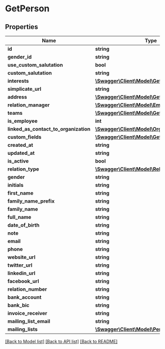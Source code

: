 # GetPerson

## Properties
Name | Type | Description | Notes
------------ | ------------- | ------------- | -------------
**id** | **string** |  | [optional] 
**gender_id** | **string** |  | [optional] 
**use_custom_salutation** | **bool** |  | [optional] 
**custom_salutation** | **string** |  | [optional] 
**interests** | [**\Swagger\Client\Model\GetInterest[]**](GetInterest.md) |  | [optional] 
**simplicate_url** | **string** |  | [optional] 
**address** | [**\Swagger\Client\Model\GetAddress[]**](GetAddress.md) |  | [optional] 
**relation_manager** | [**\Swagger\Client\Model\Employee**](Employee.md) |  | [optional] 
**teams** | [**\Swagger\Client\Model\GetTeamSimple[]**](GetTeamSimple.md) |  | [optional] 
**is_employee** | **int** |  | [optional] 
**linked_as_contact_to_organization** | [**\Swagger\Client\Model\OrganizationContact[]**](OrganizationContact.md) |  | [optional] 
**custom_fields** | [**\Swagger\Client\Model\GetCustomField[]**](GetCustomField.md) |  | [optional] 
**created_at** | **string** |  | [optional] 
**updated_at** | **string** |  | [optional] 
**is_active** | **bool** |  | [optional] 
**relation_type** | [**\Swagger\Client\Model\RelationType**](RelationType.md) |  | [optional] 
**gender** | **string** |  | [optional] 
**initials** | **string** |  | [optional] 
**first_name** | **string** |  | [optional] 
**family_name_prefix** | **string** |  | [optional] 
**family_name** | **string** |  | [optional] 
**full_name** | **string** |  | [optional] 
**date_of_birth** | **string** |  | [optional] 
**note** | **string** |  | [optional] 
**email** | **string** |  | [optional] 
**phone** | **string** |  | [optional] 
**website_url** | **string** |  | [optional] 
**twitter_url** | **string** |  | [optional] 
**linkedin_url** | **string** |  | [optional] 
**facebook_url** | **string** |  | [optional] 
**relation_number** | **string** |  | [optional] 
**bank_account** | **string** |  | [optional] 
**bank_bic** | **string** |  | [optional] 
**invoice_receiver** | **string** |  | [optional] 
**mailing_list_email** | **string** |  | [optional] 
**mailing_lists** | [**\Swagger\Client\Model\PersonMailingList[]**](PersonMailingList.md) |  | [optional] 

[[Back to Model list]](../README.md#documentation-for-models) [[Back to API list]](../README.md#documentation-for-api-endpoints) [[Back to README]](../README.md)


